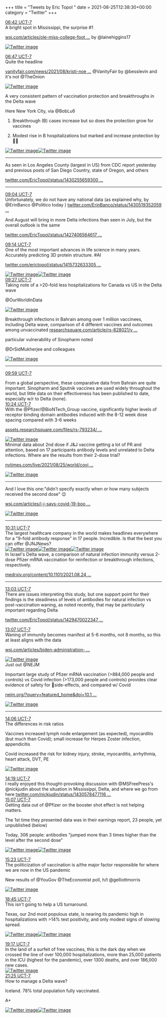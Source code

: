 +++
title = "Tweets by Eric Topol " 
date = 2021-08-25T12:38:30+00:00
category = "Twitter"
+++
<div class="tweet"> 
<div class="profile"> 
<a href="https://twitter.com/erictopol/status/1430525915960811520" target="_blank" rel="noreferer">06:42 UCT-7</a> 
</div> 
<div class="content"> 
A bright spot in Mississippi, the surprise #1

<a href="https://www.wsj.com/articles/ole-miss-college-football-vaccination-rates-lane-kiffin-11629775774?mod=searchresults_pos2&page=1" target="_blank" rel="noreferer">wsj.com/articles/ole-miss-college-foot ...</a> 
 by @lainehiggins17 </div> 
<a href="/twitter/erictopol/images/E9o_TmAUYAAA9hH.jpg"  ><img src="/twitter/erictopol/images/E9o_TmAUYAAA9hH.jpg" alt="Twitter image" ></img></a></div> 
<div class="tweet"> 
<div class="profile"> 
<a href="https://twitter.com/erictopol/status/1430527260679806978" target="_blank" rel="noreferer">06:47 UCT-7</a> 
</div> 
<div class="content"> 
Quite the headline

<a href="https://www.vanityfair.com/news/2021/08/kristi-noem-south-dakota-covid" target="_blank" rel="noreferer">vanityfair.com/news/2021/08/kristi-noe ...</a> 
 @VanityFair by @besslevin and it's not @TheOnion </div> 
<a href="/twitter/erictopol/images/E9pA0qCVoAIeFUj.jpg"  ><img src="/twitter/erictopol/images/E9pA0qCVoAIeFUj.jpg" alt="Twitter image" ></img></a></div> 
<div class="thread"> 
<div class="thread-content"> 
A very consistent pattern of vaccination protection and breakthroughs in the Delta wave

Here New York City, via @BobLu6 

1. Breakthrough (B) cases increase but so does the protection grow for vaccines

2. Modest rise in B hospitalizations but marked and increase protection by 💉💉 </div> 
<a href="/twitter/erictopol/images/E9pM9PFVUAcXGgJ.jpg"  ><img src="/twitter/erictopol/images/E9pM9PFVUAcXGgJ.jpg" alt="Twitter image" ></img></a><a href="/twitter/erictopol/images/E9pM-oHVkAM1r0p.jpg"  ><img src="/twitter/erictopol/images/E9pM-oHVkAM1r0p.jpg" alt="Twitter image" ></img></a><hr><div class="thread-content"> 
As seen in Los Angeles County (largest in US) from CDC report yesterday and previous posts of San Diego Country, state of Oregon, and others

<a href="https://twitter.com/EricTopol/status/1430255659300265989" target="_blank" rel="noreferer">twitter.com/EricTopol/status/1430255659300 ...</a> 
</div> 
<hr><div class="profile"> 
<a href="https://twitter.com/erictopol/status/1430561660696109062" target="_blank" rel="noreferer">09:04 UCT-7</a> 
</div> 
<div class="content"> 
Unfortunately, we do not have any national data (as explained why, by @ErinBanco @Politico today ) <a href="https://twitter.com/ErinBanco/status/1430519352059731970" target="_blank" rel="noreferer">twitter.com/ErinBanco/status/1430519352059 ...</a> 
 

And August will bring in more Delta infections than seen in July, but the overall outlook is the same

<a href="https://twitter.com/EricTopol/status/1427406564617379840" target="_blank" rel="noreferer">twitter.com/EricTopol/status/1427406564617 ...</a> 
</div> 
</div> 
<div class="tweet"> 
<div class="profile"> 
<a href="https://twitter.com/erictopol/status/1430564205892050945" target="_blank" rel="noreferer">09:14 UCT-7</a> 
</div> 
<div class="content"> 
One of the most important advances in life science in many years. Accurately predicting 3D protein structure. #AI

<a href="https://twitter.com/erictopol/status/1415732633305190405?lang=en" target="_blank" rel="noreferer">twitter.com/erictopol/status/1415732633305 ...</a> 
 </div> 
<a href="/twitter/erictopol/images/E9ph5hrUUAMOsyd.jpg"  ><img src="/twitter/erictopol/images/E9ph5hrUUAMOsyd.jpg" alt="Twitter image" ></img></a><a href="/twitter/erictopol/images/E9ph-vJUcAk71We.jpg"  ><img src="/twitter/erictopol/images/E9ph-vJUcAk71We.jpg" alt="Twitter image" ></img></a></div> 
<div class="tweet"> 
<div class="profile"> 
<a href="https://twitter.com/erictopol/status/1430567401553207296" target="_blank" rel="noreferer">09:27 UCT-7</a> 
</div> 
<div class="content"> 
Taking note of a &gt;20-fold less hospitalizations for Canada vs US in the Delta wave

@OurWorldInData </div> 
<a href="/twitter/erictopol/images/E9plSmLVUAIgpgW.jpg"  ><img src="/twitter/erictopol/images/E9plSmLVUAIgpgW.jpg" alt="Twitter image" ></img></a></div> 
<div class="thread"> 
<div class="thread-content"> 
Breakthrough infections in Bahrain among over 1 million vaccinees, including Delta wave, comparison of 4 different vaccines and outcomes among unvaccinated <a href="https://www.researchsquare.com/article/rs-828021/v1" target="_blank" rel="noreferer">researchsquare.com/article/rs-828021/v ...</a> 


particular vulnerability of Sinopharm noted 

@DrSidMukherjee and colleagues </div> 
<a href="/twitter/erictopol/images/E9pFuMrVEAYK9zb.jpg"  ><img src="/twitter/erictopol/images/E9pFuMrVEAYK9zb.jpg" alt="Twitter image" ></img></a><hr><div class="profile"> 
<a href="https://twitter.com/erictopol/status/1430575586708058116" target="_blank" rel="noreferer">09:59 UCT-7</a> 
</div> 
<div class="content"> 
From a global perspective, these comparative data from Bahrain are quite important. Sinopharm and Sputnik vaccines are used widely throughout the world, but little data on their effectiveness has been published to date, especially w/r to Delta (none).</div> 
</div> 
<div class="tweet"> 
<div class="profile"> 
<a href="https://twitter.com/erictopol/status/1430581936246775809" target="_blank" rel="noreferer">10:24 UCT-7</a> 
</div> 
<div class="content"> 
With the @Pfizer/@BioNTech_Group vaccine, significantly higher levels of receptor binding domain antibodies induced with the 8-12 week dose spacing compared with 3-6 weeks

<a href="https://assets.researchsquare.com/files/rs-793234/v1/2615242f-5371-4194-9ae8-b318aa7ea59c.pdf?c=1629821723" target="_blank" rel="noreferer">assets.researchsquare.com/files/rs-793234/ ...</a> 
 </div> 
<a href="/twitter/erictopol/images/E9pyUZgVIAQ55SY.jpg"  ><img src="/twitter/erictopol/images/E9pyUZgVIAQ55SY.jpg" alt="Twitter image" ></img></a></div> 
<div class="thread"> 
<div class="thread-content"> 
Minimal data about 2nd dose if J&amp;J vaccine getting a lot of PR and attention, based on 17 participants antibody levels and unrelated to Delta infections. Where are the results from their 2-dose trial?

<a href="https://www.nytimes.com/live/2021/08/25/world/covid-delta-variant-vaccine#j-j-johnson-and-johnson-second-dose-booster-shot" target="_blank" rel="noreferer">nytimes.com/live/2021/08/25/world/covi ...</a> 
 </div> 
<a href="/twitter/erictopol/images/E9owkvvVkAA6oQT.png"  ><img src="/twitter/erictopol/images/E9owkvvVkAA6oQT.png" alt="Twitter image" ></img></a><hr><div class="thread-content"> 
And I love this one:"didn't specify exactly when or how many subjects received the second dose" 😉

<a href="https://www.wsj.com/articles/j-j-says-covid-19-booster-shots-after-eight-months-supported-by-data-11629888301?mod=hp_lead_pos1" target="_blank" rel="noreferer">wsj.com/articles/j-j-says-covid-19-boo ...</a> 
 </div> 
<a href="/twitter/erictopol/images/E9oyT6eVgAAOQrH.jpg"  ><img src="/twitter/erictopol/images/E9oyT6eVgAAOQrH.jpg" alt="Twitter image" ></img></a><hr><div class="profile"> 
<a href="https://twitter.com/erictopol/status/1430583737167740929" target="_blank" rel="noreferer">10:31 UCT-7</a> 
</div> 
<div class="content"> 
The largest healthcare company in the world makes headlines everywhere for a "9-fold antibody response" in 17 people. Incredible. Is that the best you can offer @JNJNews? </div> 
<a href="/twitter/erictopol/images/E9p0I4mUUAYR36R.jpg"  ><img src="/twitter/erictopol/images/E9p0I4mUUAYR36R.jpg" alt="Twitter image" ></img></a><a href="/twitter/erictopol/images/E9p0KRTUYAIDx5y.jpg"  ><img src="/twitter/erictopol/images/E9p0KRTUYAIDx5y.jpg" alt="Twitter image" ></img></a><a href="/twitter/erictopol/images/E9p0LtzUUAII57m.jpg"  ><img src="/twitter/erictopol/images/E9p0LtzUUAII57m.jpg" alt="Twitter image" ></img></a></div> 
<div class="thread"> 
<div class="thread-content"> 
In Israel's Delta wave, a comparison of natural infection immunity versus 2-dose Pfizer mRNA vaccination for reinfection or breakthrough infections, respectively.

<a href="https://www.medrxiv.org/content/10.1101/2021.08.24.21262415v1" target="_blank" rel="noreferer">medrxiv.org/content/10.1101/2021.08.24 ...</a> 
</div> 
<hr><div class="profile"> 
<a href="https://twitter.com/erictopol/status/1430621957226074113" target="_blank" rel="noreferer">13:03 UCT-7</a> 
</div> 
<div class="content"> 
There are issues interpreting this study, but one support point for their findings is the steadiness of levels of antibodies for natural infection vs post-vaccination waning, as noted recently, that may be particularly important regarding Delta

<a href="https://twitter.com/EricTopol/status/1429470022347362304" target="_blank" rel="noreferer">twitter.com/EricTopol/status/1429470022347 ...</a> 
</div> 
</div> 
<div class="tweet"> 
<div class="profile"> 
<a href="https://twitter.com/erictopol/status/1430622940333101056" target="_blank" rel="noreferer">13:07 UCT-7</a> 
</div> 
<div class="content"> 
Waning of immunity becomes manifest at 5-6 months, not 8 months, so this at least aligns with the data

<a href="https://www.wsj.com/articles/biden-administration-plans-covid-19-vaccine-boosters-at-six-months-instead-of-eight-11629919356?mod=djemalertNEWS" target="_blank" rel="noreferer">wsj.com/articles/biden-administration- ...</a> 
 </div> 
<a href="/twitter/erictopol/images/E9qX2cwVEAAH1v7.jpg"  ><img src="/twitter/erictopol/images/E9qX2cwVEAAH1v7.jpg" alt="Twitter image" ></img></a></div> 
<div class="thread"> 
<div class="thread-content"> 
Just out @NEJM 

Important large study of Pfizer mRNA vaccination (&gt;884,000 people and controls)  vs Covid infection (&gt;173,000 people and controls) provides clear evidence of safety for 💉side-effects, and compared w/ Covid

<a href="https://www.nejm.org/?query=featured_home&doi=10.1056%2FNEJMoa2110475" target="_blank" rel="noreferer">nejm.org/?query=featured_home&doi=10.1 ...</a> 
 </div> 
<a href="/twitter/erictopol/images/E9qjqYVVEAEerqn.jpg"  ><img src="/twitter/erictopol/images/E9qjqYVVEAEerqn.jpg" alt="Twitter image" ></img></a><hr><div class="profile"> 
<a href="https://twitter.com/erictopol/status/1430637672440029185" target="_blank" rel="noreferer">14:06 UCT-7</a> 
</div> 
<div class="content"> 
The differences in risk ratios

Vaccines increased lymph node enlargement (as expected), myocarditis (but much than Covid); small increase for Herpes Zoster infection, appendicitis

 

Covid increased the risk for kidney injury, stroke, myocarditis, arrhythmia, heart attack, DVT, PE </div> 
<a href="/twitter/erictopol/images/E9qkUwBUUAEfAMr.jpg"  ><img src="/twitter/erictopol/images/E9qkUwBUUAEfAMr.jpg" alt="Twitter image" ></img></a></div> 
<div class="tweet"> 
<div class="profile"> 
<a href="https://twitter.com/erictopol/status/1430640946111082498" target="_blank" rel="noreferer">14:19 UCT-7</a> 
</div> 
<div class="content"> 
I really enjoyed this thought-provoking discussion with @MSFreePress's @nickjudin about the situation in Mississippi, Delta, and where we go from here <a href="https://twitter.com/nickjudin/status/1430578477116313607" target="_blank" rel="noreferer">twitter.com/nickjudin/status/1430578477116 ...</a> 
</div> 
</div> 
<div class="tweet"> 
<div class="profile"> 
<a href="https://twitter.com/erictopol/status/1430653035873669122" target="_blank" rel="noreferer">15:07 UCT-7</a> 
</div> 
<div class="content"> 
Getting data out of @Pfizer on the booster shot effect is not helping matters.

The 1st time they presented data was in their earnings report, 23 people, yet unpublished (below)

Today, 306 people: antibodies "jumped more than 3 times higher than the level after the second dose" </div> 
<a href="/twitter/erictopol/images/E9qytIUVkAIOwBn.jpg"  ><img src="/twitter/erictopol/images/E9qytIUVkAIOwBn.jpg" alt="Twitter image" ></img></a><a href="/twitter/erictopol/images/E9qyuryVIAAU0Wt.png"  ><img src="/twitter/erictopol/images/E9qyuryVIAAU0Wt.png" alt="Twitter image" ></img></a></div> 
<div class="tweet"> 
<div class="profile"> 
<a href="https://twitter.com/erictopol/status/1430656990569590786" target="_blank" rel="noreferer">15:23 UCT-7</a> 
</div> 
<div class="content"> 
The politicization of vaccination is a/the major factor responsible for where we are now in the US pandemic

New results of @YouGov @TheEconomist poll, h/t @gelliottmorris </div> 
<a href="/twitter/erictopol/images/E9q25NLVUAIbKZJ.jpg"  ><img src="/twitter/erictopol/images/E9q25NLVUAIbKZJ.jpg" alt="Twitter image" ></img></a></div> 
<div class="tweet"> 
<div class="profile"> 
<a href="https://twitter.com/erictopol/status/1430707848044892166" target="_blank" rel="noreferer">18:45 UCT-7</a> 
</div> 
<div class="content"> 
This isn't going to help a US turnaround.

Texas, our 2nd most populous state, is nearing its pandemic high in hospitalizations with &gt;14% test positivity, and only modest signs of slowing spread. </div> 
<a href="/twitter/erictopol/images/E9rkJodUcAEk8Xd.jpg"  ><img src="/twitter/erictopol/images/E9rkJodUcAEk8Xd.jpg" alt="Twitter image" ></img></a><a href="/twitter/erictopol/images/E9rk7P6VUAUzb0y.jpg"  ><img src="/twitter/erictopol/images/E9rk7P6VUAUzb0y.jpg" alt="Twitter image" ></img></a></div> 
<div class="tweet"> 
<div class="profile"> 
<a href="https://twitter.com/erictopol/status/1430715978162130946" target="_blank" rel="noreferer">19:17 UCT-7</a> 
</div> 
<div class="content"> 
In the land of a surfeit of free vaccines, this is the dark day when we crossed the line of over 100,000 hospitalizations, more than 25,000 patients in the ICU (highest for the pandemic), over 1300 deaths, and over 186,000 new cases. </div> 
<a href="/twitter/erictopol/images/E9rsIBkVcAA8Jj2.jpg"  ><img src="/twitter/erictopol/images/E9rsIBkVcAA8Jj2.jpg" alt="Twitter image" ></img></a></div> 
<div class="tweet"> 
<div class="profile"> 
<a href="https://twitter.com/erictopol/status/1430748303252103174" target="_blank" rel="noreferer">21:25 UCT-7</a> 
</div> 
<div class="content"> 
How to manage a Delta wave?

Iceland. 78% total population fully vaccinated.

A+ </div> 
<a href="/twitter/erictopol/images/E9sJB17UYAAeQMs.jpg"  ><img src="/twitter/erictopol/images/E9sJB17UYAAeQMs.jpg" alt="Twitter image" ></img></a><a href="/twitter/erictopol/images/E9sJDNVVEAsEbEZ.jpg"  ><img src="/twitter/erictopol/images/E9sJDNVVEAsEbEZ.jpg" alt="Twitter image" ></img></a></div> 


